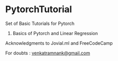 # PytorchTutorial
Set of Basic Tutorials for Pytorch

1. Basics of Pytorch and Linear Regression


Acknowledgments to Jovial.ml and FreeCodeCamp

For doubts : venkatramnank@gmail.com
